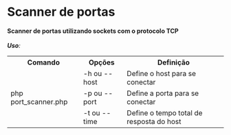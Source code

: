 # Scanner de portas

**Scanner de portas utilizando sockets com o protocolo TCP**
<br>
<br>
_**Uso**:_
<br>
<table>
<tr>
  <th>Comando</th>
  <th>Opções</th>
  <th>Definição</th>
</tr>
<tr>
  <td rowspan="3">php port_scanner.php</td>
  <td>-h ou --host</td>
  <td>Define o host para se conectar</td>
</tr>
<tr>
  <td>-p ou --port</td>
  <td>Define a porta para se conectar</td>
</tr>
<tr>
  <td>-t ou --time</td>
  <td>Define o tempo total de resposta do host</td>
</tr>
</table>